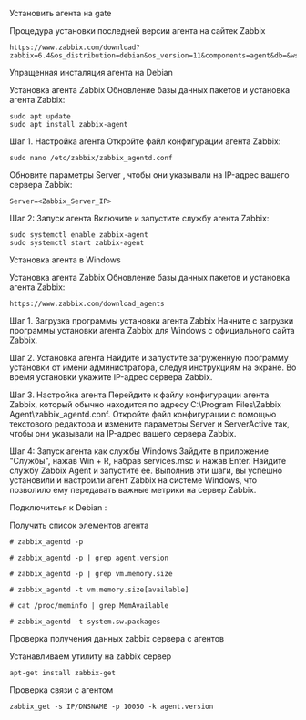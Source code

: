 

Установить агента на gate

Процедура установки последней версии агента на сайтек Zabbix
```
https://www.zabbix.com/download?zabbix=6.4&os_distribution=debian&os_version=11&components=agent&db=&ws=
```


Упращенная инсталяция агента на Debian


Установка агента Zabbix Обновление базы данных пакетов и установка агента Zabbix:
```
sudo apt update
sudo apt install zabbix-agent
```
Шаг 1. Настройка агента Откройте файл конфигурации агента Zabbix:
```
sudo nano /etc/zabbix/zabbix_agentd.conf
```
Обновите параметры Server , чтобы они указывали на IP-адрес вашего сервера Zabbix:
```
Server=<Zabbix_Server_IP>
```
Шаг 2: Запуск агента Включите и запустите службу агента Zabbix:
```
sudo systemctl enable zabbix-agent
sudo systemctl start zabbix-agent
```

Установка агента в Windows

Установка агента Zabbix Обновление базы данных пакетов и установка агента Zabbix:
```
https://www.zabbix.com/download_agents
```
Шаг 1. Загрузка программы установки агента Zabbix Начните с загрузки программы установки агента Zabbix для Windows с официального сайта Zabbix.


Шаг 2. Установка агента Найдите и запустите загруженную программу установки от имени администратора, следуя инструкциям на экране. Во время установки укажите IP-адрес сервера Zabbix.


Шаг 3. Настройка агента Перейдите к файлу конфигурации агента Zabbix, который обычно находится по адресу C:\Program Files\Zabbix Agent\zabbix_agentd.conf. Откройте файл конфигурации с помощью текстового редактора и измените параметры Server и ServerActive так, чтобы они указывали на IP-адрес вашего сервера Zabbix.


Шаг 4: Запуск агента как службы Windows Зайдите в приложение "Службы", нажав Win + R, набрав services.msc и нажав Enter. Найдите службу Zabbix Agent и запустите ее.
Выполнив эти шаги, вы успешно установили и настроили агент Zabbix на системе Windows, что позволило ему передавать важные метрики на сервер Zabbix.


Подключитсья к Debian :

Получить список элементов агента
```
# zabbix_agentd -p
```
```
# zabbix_agentd -p | grep agent.version
```
```
# zabbix_agentd -p | grep vm.memory.size
```
```
# zabbix_agentd -t vm.memory.size[available]
```
```
# cat /proc/meminfo | grep MemAvailable
```
```
# zabbix_agentd -t system.sw.packages
```

Проверка получения данных zabbix сервера с агентов

Устанавливаем утилиту на zabbix сервер

```
apt-get install zabbix-get
```
Проверка связи с агентом

```
zabbix_get -s IP/DNSNAME -p 10050 -k agent.version

```


